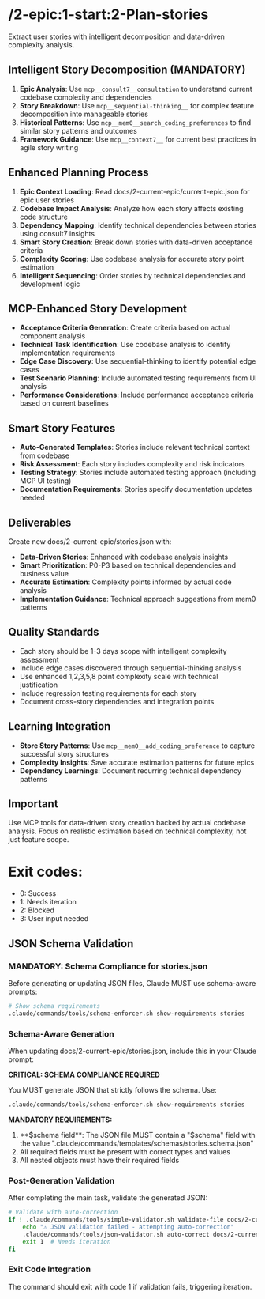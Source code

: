 # /2-epic:1-start:2-Plan-stories
Extract user stories with intelligent decomposition and data-driven complexity analysis.

## Intelligent Story Decomposition (MANDATORY)
1. **Epic Analysis**: Use `mcp__consult7__consultation` to understand current codebase complexity and dependencies
2. **Story Breakdown**: Use `mcp__sequential-thinking__` for complex feature decomposition into manageable stories
3. **Historical Patterns**: Use `mcp__mem0__search_coding_preferences` to find similar story patterns and outcomes
4. **Framework Guidance**: Use `mcp__context7__` for current best practices in agile story writing

## Enhanced Planning Process
1. **Epic Context Loading**: Read docs/2-current-epic/current-epic.json for epic user stories
2. **Codebase Impact Analysis**: Analyze how each story affects existing code structure
3. **Dependency Mapping**: Identify technical dependencies between stories using consult7 insights
4. **Smart Story Creation**: Break down stories with data-driven acceptance criteria
5. **Complexity Scoring**: Use codebase analysis for accurate story point estimation
6. **Intelligent Sequencing**: Order stories by technical dependencies and development logic

## MCP-Enhanced Story Development
- **Acceptance Criteria Generation**: Create criteria based on actual component analysis
- **Technical Task Identification**: Use codebase analysis to identify implementation requirements
- **Edge Case Discovery**: Use sequential-thinking to identify potential edge cases
- **Test Scenario Planning**: Include automated testing requirements from UI analysis
- **Performance Considerations**: Include performance acceptance criteria based on current baselines

## Smart Story Features
- **Auto-Generated Templates**: Stories include relevant technical context from codebase
- **Risk Assessment**: Each story includes complexity and risk indicators
- **Testing Strategy**: Stories include automated testing approach (including MCP UI testing)
- **Documentation Requirements**: Stories specify documentation updates needed

## Deliverables
Create new docs/2-current-epic/stories.json with:
- **Data-Driven Stories**: Enhanced with codebase analysis insights
- **Smart Prioritization**: P0-P3 based on technical dependencies and business value
- **Accurate Estimation**: Complexity points informed by actual code analysis
- **Implementation Guidance**: Technical approach suggestions from mem0 patterns

## Quality Standards
- Each story should be 1-3 days scope with intelligent complexity assessment
- Include edge cases discovered through sequential-thinking analysis
- Use enhanced 1,2,3,5,8 point complexity scale with technical justification
- Include regression testing requirements for each story
- Document cross-story dependencies and integration points

## Learning Integration
- **Store Story Patterns**: Use `mcp__mem0__add_coding_preference` to capture successful story structures
- **Complexity Insights**: Save accurate estimation patterns for future epics
- **Dependency Learnings**: Document recurring technical dependency patterns

## Important
Use MCP tools for data-driven story creation backed by actual codebase analysis. Focus on realistic estimation based on technical complexity, not just feature scope.

# Exit codes:
- 0: Success
- 1: Needs iteration
- 2: Blocked
- 3: User input needed
## JSON Schema Validation
<!-- JSON_SCHEMA_VALIDATION -->

### MANDATORY: Schema Compliance for stories.json

Before generating or updating JSON files, Claude MUST use schema-aware prompts:

```bash
# Show schema requirements
.claude/commands/tools/schema-enforcer.sh show-requirements stories
```

### Schema-Aware Generation
When updating docs/2-current-epic/stories.json, include this in your Claude prompt:

**CRITICAL: SCHEMA COMPLIANCE REQUIRED**

You MUST generate JSON that strictly follows the schema. Use:
```bash
.claude/commands/tools/schema-enforcer.sh show-requirements stories
```

**MANDATORY REQUIREMENTS:**
1. **$schema field**: The JSON file MUST contain a "$schema" field with the value ".claude/commands/templates/schemas/stories.schema.json"
2. All required fields must be present with correct types and values
3. All nested objects must have their required fields
### Post-Generation Validation
After completing the main task, validate the generated JSON:

```bash
# Validate with auto-correction
if ! .claude/commands/tools/simple-validator.sh validate-file docs/2-current-epic/stories.json; then
    echo "⚠ JSON validation failed - attempting auto-correction"
    .claude/commands/tools/json-validator.sh auto-correct docs/2-current-epic/stories.json
    exit 1  # Needs iteration
fi
```

### Exit Code Integration
The command should exit with code 1 if validation fails, triggering iteration.

<!-- /JSON_SCHEMA_VALIDATION -->

